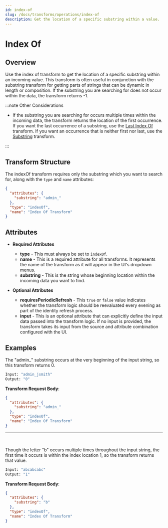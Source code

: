 ```yaml
---
id: index-of
slug: /docs/transforms/operations/index-of
description: Get the location of a specific substring within a value.
---
```

# Index Of

## Overview

Use the index of transform to get the location of a specific substring within an incoming value. This transform is often useful in conjunction with the substring transform for getting parts of strings that can be dynamic in length or composition. If the substring you are searching for does not occur within the data, the transform returns -1.

:::note Other Considerations

- If the substring you are searching for occurs multiple times within the incoming data, the transform returns the location of the first occurrence. If you want the last occurrence of a substring, use the [Last Index Of](./last-index-of.md) transform. If you want an occurrence that is neither first nor last, use the [Substring](./substring.md) transform.

:::

## Transform Structure

The indexOf transform requires only the substring which you want to search for, along with the `type` and `name` attributes:

```json
{
  "attributes": {
    "substring": "admin_"
  },
  "type": "indexOf",
  "name": "Index Of Transform"
}
```

## Attributes

- **Required Attributes**
  - **type** - This must always be set to `indexOf`.
  - **name** - This is a required attribute for all transforms. It represents the name of the transform as it will appear in the UI's dropdown menus.
  - **substring** - This is the string whose beginning location within the incoming data you want to find.

- **Optional Attributes**
  - **requiresPeriodicRefresh** - This `true` or `false` value indicates whether the transform logic should be reevaluated every evening as part of the identity refresh process.
  - **input** - This is an optional attribute that can explicitly define the input data passed into the transform logic. If no input is provided, the transform takes its input from the source and attribute combination configured with the UI.

## Examples

The "admin_" substring occurs at the very beginning of the input string, so this transform returns 0.

```bash
Input: "admin_jsmith"
Output: "0"
```

**Transform Request Body**:

```json
{
  "attributes": {
    "substring": "admin_"
  },
  "type": "indexOf",
  "name": "Index Of Transform"
}
```

---

<p>&nbsp;</p>

Though the letter "b" occurs multiple times throughout the input string, the first time it occurs is within the index location 1, so the transform returns that value.

```bash
Input: "abcabcabc"
Output: "1"
```

**Transform Request Body**:

```json
{
  "attributes": {
    "substring": "b"
  },
  "type": "indexOf",
  "name": "Index Of Transform"
}
```
